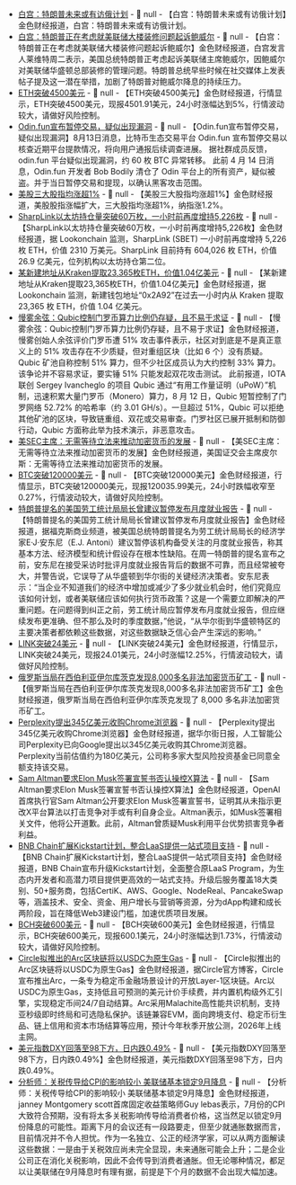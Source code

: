- [白宫：特朗普未来或有访俄计划](https://flash.jin10.com/detail/20250813012201928800) - 📰 null - 【白宫：特朗普未来或有访俄计划】金色财经报道，白宫：特朗普未来或有访俄计划。
- [白宫：特朗普正在考虑就美联储大楼装修问题起诉鲍威尔](https://flash.jin10.com/detail/20250813012626729800) - 📰 null - 【白宫：特朗普正在考虑就美联储大楼装修问题起诉鲍威尔】金色财经报道，白宫发言人莱维特周二表示，美国总统特朗普正考虑起诉美联储主席鲍威尔，因鲍威尔对美联储华盛顿总部装修的管理问题。特朗普总统早些时候在社交媒体上发表帖子提及这一潜在举措，加剧了特朗普对鲍威尔降息的持续压力。
- [ETH突破4500美元]() - 📰 null - 【ETH突破4500美元】金色财经报道，行情显示，ETH突破4500美元，现报4501.91美元，24小时涨幅达到5%，行情波动较大，请做好风险控制。
- [Odin.fun宣布暂停交易，疑似出现漏洞]() - 📰 null - 【Odin.fun宣布暂停交易，疑似出现漏洞】8月13日消息，比特币生态交易平台 Odin.fun 宣布暂停交易以核查近期平台提款情况，将向用户通报后续调查进展。 
据社群成员反馈，odin.fun 平台疑似出现漏洞，约 60 枚 BTC 异常转移。 
此前 4 月 14 日消息，Odin.fun 开发者 Bob Bodily 清仓了 Odin 平台上的所有资产，疑似被盗。并于当日暂停交易和提现，以确认黑客攻击范围。
- [美股三大股指均涨超1%]() - 📰 null - 【美股三大股指均涨超1%】金色财经报道，美股股指涨幅扩大，三大股指均涨超1%，纳指涨1.2%。
- [SharpLink以太坊持仓量突破60万枚，一小时前再度增持5,226枚](https://x.com/lookonchain/status/1955309383015076151) - 📰 null - 【SharpLink以太坊持仓量突破60万枚，一小时前再度增持5,226枚】金色财经报道，据 Lookonchain 监测，SharpLink (SBET) 一小时前再度增持 5,226 枚 ETH，价值 2310 万美元。SharpLink 目前持有 604,026 枚 ETH，价值 26.9 亿美元，位列机构以太坊持仓第二位。
- [某新建地址从Kraken提取23,365枚ETH，价值1.04亿美元](https://x.com/lookonchain/status/1955306994354491421) - 📰 null - 【某新建地址从Kraken提取23,365枚ETH，价值1.04亿美元】金色财经报道，据 Lookonchain 监测，新建钱包地址“0x2A92”在过去一小时内从 Kraken 提取 23,365 枚 ETH，价值 1.04 亿美元。
- [慢雾余弦：Qubic控制门罗币算力比例仍存疑，且不易于求证](https://x.com/evilcos/status/1955300685291065570) - 📰 null - 【慢雾余弦：Qubic控制门罗币算力比例仍存疑，且不易于求证】金色财经报道，慢雾创始人余弦评价门罗币遭 51% 攻击事件表示，社区对到底是不是真正意义上的 51% 攻击存在不少质疑，但对重组区块（比如 6 个）没有质疑。Qubic 矿池自称控制 51% 算力，但不少社区成员认为大约控制 33% 算力。该争论并不容易求证，要实锤 51% 只能发起双花攻击测试。 
此前报道，IOTA 联创 Sergey Ivancheglo 的项目 Qubic 通过“有用工作量证明（uPoW）”机制，迅速积累大量门罗币（Monero）算力，8 月 12 日，Qubic 短暂控制了门罗网络 52.72% 的哈希率（约 3.01 GH/s）。一旦超过 51%，Qubic 可以拒绝其他矿池的区块，导致链重组、双花或交易审查。门罗社区已展开抵制和防御行动，Qubic 方面称此举为技术演示，非恶意攻击。
- [美SEC主席：无需等待立法来推动加密货币的发展](https://finance.sina.com.cn/7x24/2025-08-13/doc-infkuazn7640572.shtml) - 📰 null - 【美SEC主席：无需等待立法来推动加密货币的发展】金色财经报道，美国证交会主席皮尔斯：无需等待立法来推动加密货币的发展。
- [BTC突破120000美元]() - 📰 null - 【BTC突破120000美元】金色财经报道，行情显示，BTC突破120000美元，现报120035.99美元，24小时跌幅收窄至0.27%，行情波动较大，请做好风险控制。
- [特朗普提名的美国劳工统计局局长曾建议暂停发布月度就业报告](https://flash.jin10.com/detail/20250812235506622800) - 📰 null - 【特朗普提名的美国劳工统计局局长曾建议暂停发布月度就业报告】金色财经报道，据福克斯商业频道，被美国总统特朗普提名为劳工统计局局长的经济学家E·J·安东尼（E.J. Antoni）建议暂停该机构备受关注的月度就业报告，称其基本方法、经济模型和统计假设存在根本性缺陷。在周一特朗普的提名宣布之前，安东尼在接受采访时批评月度就业报告背后的数据不可靠，而且经常被夸大，并警告说，它误导了从华盛顿到华尔街的关键经济决策者。安东尼表示：“当企业不知道我们的经济中增加或减少了多少就业机会时，他们究竟应该如何计划，或者美联储应该如何执行货币政策？这是一个需要立即解决的严重问题。在问题得到纠正之前，劳工统计局应暂停发布月度就业报告，但应继续发布更准确、但不那么及时的季度数据，”他说，“从华尔街到华盛顿特区的主要决策者都依赖这些数据，对这些数据缺乏信心会产生深远的影响。”
- [LINK突破24美元]() - 📰 null - 【LINK突破24美元】金色财经报道，行情显示，LINK突破24美元，现报24.01美元，24小时涨幅12.25%，行情波动较大，请做好风险控制。
- [俄罗斯当局在西伯利亚伊尔库茨克发现8,000多名非法加密货币矿工](https://x.com/BitcoinNewsCom/status/1955290428712026418) - 📰 null - 【俄罗斯当局在西伯利亚伊尔库茨克发现8,000多名非法加密货币矿工】金色财经报道，俄罗斯当局在西伯利亚伊尔库茨克发现了 8,000 多名非法加密货币矿工。
- [Perplexity提出345亿美元收购Chrome浏览器](https://www.wsj.com/tech/perplexity-makes-longshot-34-5-billion-offer-for-chrome-5ddb7a22?mod=Searchresults_pos1&page=1) - 📰 null - 【Perplexity提出345亿美元收购Chrome浏览器】金色财经报道，据华尔街日报，人工智能公司Perplexity已向Google提出以345亿美元收购其Chrome浏览器。Perplexity当前估值约为180亿美元，公司称多家大型风险投资基金已同意全额支持该交易。
- [Sam Altman要求Elon Musk签署宣誓书否认操控X算法](https://x.com/sama/status/1955283504637546764) - 📰 null - 【Sam Altman要求Elon Musk签署宣誓书否认操控X算法】金色财经报道，OpenAI首席执行官Sam Altman公开要求Elon Musk签署宣誓书，证明其从未指示更改X平台算法以打击竞争对手或有利自身企业。Altman表示，如Musk签署相关文件，他将公开道歉。此前，Altman曾质疑Musk利用平台优势损害竞争者利益。
- [BNB Chain扩展Kickstart计划，整合LaaS提供一站式项目支持](https://www.bnbchain.org/zh-CN/blog/kickstart-ji-hua-sheng-ji-wei-xiang-mu-cheng-gong-er-sheng) - 📰 null - 【BNB Chain扩展Kickstart计划，整合LaaS提供一站式项目支持】金色财经报道，BNB Chain宣布升级Kickstart计划，全面整合原LaaS Program，为生态内开发者和高潜力项目提供更高效的一站式支持。升级后服务覆盖18大类别、50+服务商，包括CertiK、AWS、Google、NodeReal、PancakeSwap等，涵盖技术、安全、资金、用户增长与营销等资源，分为dApp构建和成长两阶段，旨在降低Web3建设门槛，加速优质项目发展。
- [BCH突破600美元]() - 📰 null - 【BCH突破600美元】金色财经报道，行情显示，BCH突破600美元，现报600.1美元，24小时涨幅达到1.73%，行情波动较大，请做好风险控制。
- [Circle拟推出的Arc区块链将以USDC为原生Gas](https://www.circle.com/blog/introducing-arc-an-open-layer-1-blockchain-purpose-built-for-stablecoin-finance) - 📰 null - 【Circle拟推出的Arc区块链将以USDC为原生Gas】金色财经报道，据Circle官方博客，Circle宣布推出Arc，一条专为稳定币金融场景设计的开放Layer-1区块链。Arc以USDC为原生Gas，支持低且可预测的美元计价手续费，并内置机构级外汇引擎，实现稳定币间24/7自动结算。Arc采用Malachite高性能共识机制，支持亚秒级即时终局和可选隐私保护。该链兼容EVM，面向跨境支付、稳定币衍生品、链上信用和资本市场结算等应用，预计今年秋季开放公测，2026年上线主网。
- [美元指数DXY回落至98下方，日内跌0.49%]() - 📰 null - 【美元指数DXY回落至98下方，日内跌0.49%】金色财经报道，美元指数DXY回落至98下方，日内跌0.49%。
- [分析师：关税传导给CPI的影响较小 美联储基本锁定9月降息](https://flash.jin10.com/detail/20250812224456576800) - 📰 null - 【分析师：关税传导给CPI的影响较小 美联储基本锁定9月降息】金色财经报道，janney Montgomery scott首席固定收益策略师Guy lebas表示，7月份的CPI大致符合预期，没有将太多关税影响传导给消费者价格，这当然足以锁定9月份降息的可能性。距离下月的会议还有一段路要走，但至少就通胀数据而言，目前情况并不令人担忧。作为一名独立、公正的经济学家，可以从两方面解读这些数据：一是由于关税效应尚未完全显现，未来通胀可能会上升；二是企业公司正在消化关税影响，因此不会传导到消费者通胀。但无论哪种情况，都足以让美联储在9月降息时有理有据，前提是下个月的数据不会出现大幅加速。
